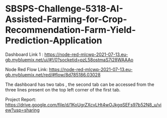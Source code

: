 # SBSPS-Challenge-5318-AI-Assisted-Farming-for-Crop-Recommendation-Farm-Yield-Prediction-Application

Dashboard Link 1 : https://node-red-mlcwp-2021-07-13.eu-gb.mybluemix.net/ui/#!/0?socketid=pzL58ostmaS7i28WAAAo

Node Red Flow Link: https://node-red-mlcwp-2021-07-13.eu-gb.mybluemix.net/red/#flow/8d785186.03028

The dashboard has two tabs , the second tab can be accessed from the three lines present on the top left corner of the first tab.                 
                 
Project Report: https://drive.google.com/file/d/1KoUgrZXcvLHt4wOJkgqSEFs97b52N8_u/view?usp=sharing
